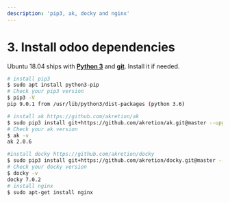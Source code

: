 ```yaml
---
description: 'pip3, ak, docky and nginx'
---
```


# 3. Install odoo dependencies

Ubuntu 18.04 ships with [**Python 3**](https://docs.python-guide.org/starting/install3/linux/) and [**git**](https://linuxize.com/post/how-to-install-git-on-ubuntu-18-04/). Install it if needed.

```bash
# install pip3
$ sudo apt install python3-pip
# Check your pip3 version
$ pip3 -V
pip 9.0.1 from /usr/lib/python3/dist-packages (python 3.6)
```

```bash
# install ak https://github.com/akretion/ak
$ sudo pip3 install git+https://github.com/akretion/ak.git@master --upgrade
# Check your ak version
$ ak -v
ak 2.0.6

#install docky https://github.com/akretion/docky
$ sudo pip3 install git+https://github.com/akretion/docky.git@master --upgrade
# Check your docky version
$ docky -v
docky 7.0.2
# install nginx
$ sudo apt-get install nginx
```





